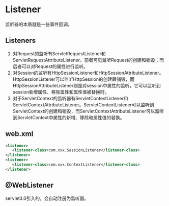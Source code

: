 # Listener

监听器的本质就是一些事件回调。

## Listeners

1. 对Request的监听有ServletRequestListener和ServletRequestAttributeListener。前者可见监听Request的创建和销毁；而后者可以对Request的属性进行监听。
2. 对Session的监听有HttpSessionListener和HttpSessionAttributeListener。HttpSessionListener可以监听HttpSession的创建跟销毁，而HttpSessionAttributeListener则是对session中属性的监听，它可以监听到session新增属性、移除属性和属性值被替换时。
3. 对于ServletContext的监听器有ServletContextListener和ServletContextAttributeListener。ServletContextListener可以监听到ServletContext的创建和销毁，而ServletContextAttributeListener可以监听到ServletContext中属性的新增、移除和属性值的替换。

## web.xml

```xml
<listener>  
   <listener-class>com.xxx.SessionListener</listener-class>  
</listener>  
<listener>  
   <listener-class>com.xxx.ContextListener</listener-class>  
</listener>  
```

## @WebListener

servlet3.0引入的，会自动注册为监听器。